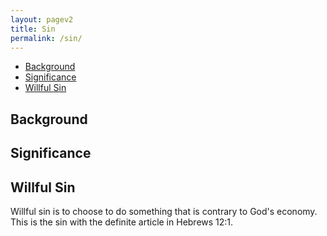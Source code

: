 ```yaml
---
layout: pagev2
title: Sin
permalink: /sin/
---
```

- [Background](#background)
- [Significance](#significance)
- [Willful Sin](#willful-sin)

## Background

## Significance

## Willful Sin

Willful sin is to choose to do something that is contrary to God's economy. This is the sin with the definite article in Hebrews 12:1. 